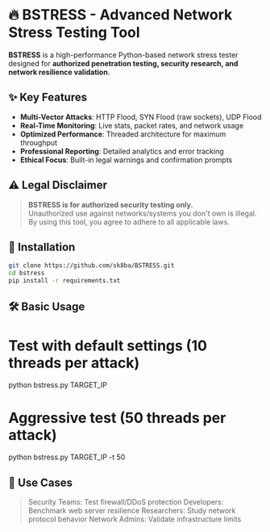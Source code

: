 # 🔥 BSTRESS - Advanced Network Stress Testing Tool

**BSTRESS** is a high-performance Python-based network stress tester designed for **authorized penetration testing, security research, and network resilience validation**.

## ✨ Key Features
- **Multi-Vector Attacks**: HTTP Flood, SYN Flood (raw sockets), UDP Flood
- **Real-Time Monitoring**: Live stats, packet rates, and network usage
- **Optimized Performance**: Threaded architecture for maximum throughput
- **Professional Reporting**: Detailed analytics and error tracking
- **Ethical Focus**: Built-in legal warnings and confirmation prompts

## ⚠️ Legal Disclaimer
> **BSTRESS is for authorized security testing only.**  
> Unauthorized use against networks/systems you don't own is illegal.  
> By using this tool, you agree to adhere to all applicable laws.

## 🚀 Installation

```bash
git clone https://github.com/sk8ba/BSTRESS.git
cd bstress
pip install -r requirements.txt
```

## 🛠 Basic Usage

# Test with default settings (10 threads per attack)
python bstress.py TARGET_IP

# Aggressive test (50 threads per attack)
python bstress.py TARGET_IP -t 50

## 🌟 Use Cases
> Security Teams: Test firewall/DDoS protection
> Developers: Benchmark web server resilience
> Researchers: Study network protocol behavior
> Network Admins: Validate infrastructure limits
